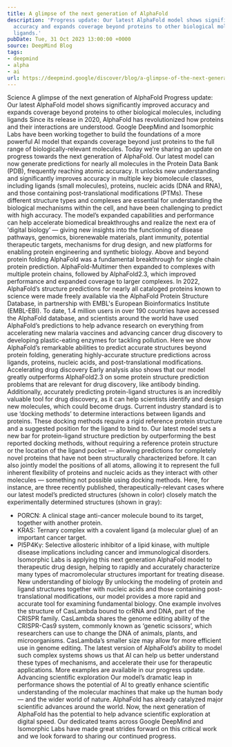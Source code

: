 ```yaml
---
title: A glimpse of the next generation of AlphaFold
description: 'Progress update: Our latest AlphaFold model shows significantly improved
  accuracy and expands coverage beyond proteins to other biological molecules, including
  ligands.'
pubDate: Tue, 31 Oct 2023 13:00:00 +0000
source: DeepMind Blog
tags:
- deepmind
- alpha
- ai
url: https://deepmind.google/discover/blog/a-glimpse-of-the-next-generation-of-alphafold/
---
```


Science
A glimpse of the next generation of AlphaFold
Progress update: Our latest AlphaFold model shows significantly improved accuracy and expands coverage beyond proteins to other biological molecules, including ligands
Since its release in 2020, AlphaFold has revolutionized how proteins and their interactions are understood. Google DeepMind and Isomorphic Labs have been working together to build the foundations of a more powerful AI model that expands coverage beyond just proteins to the full range of biologically-relevant molecules.
Today we’re sharing an update on progress towards the next generation of AlphaFold. Our latest model can now generate predictions for nearly all molecules in the Protein Data Bank (PDB), frequently reaching atomic accuracy.
It unlocks new understanding and significantly improves accuracy in multiple key biomolecule classes, including ligands (small molecules), proteins, nucleic acids (DNA and RNA), and those containing post-translational modifications (PTMs). These different structure types and complexes are essential for understanding the biological mechanisms within the cell, and have been challenging to predict with high accuracy.
The model’s expanded capabilities and performance can help accelerate biomedical breakthroughs and realize the next era of 'digital biology’ — giving new insights into the functioning of disease pathways, genomics, biorenewable materials, plant immunity, potential therapeutic targets, mechanisms for drug design, and new platforms for enabling protein engineering and synthetic biology.
Above and beyond protein folding
AlphaFold was a fundamental breakthrough for single chain protein prediction. AlphaFold-Multimer then expanded to complexes with multiple protein chains, followed by AlphaFold2.3, which improved performance and expanded coverage to larger complexes.
In 2022, AlphaFold’s structure predictions for nearly all cataloged proteins known to science were made freely available via the AlphaFold Protein Structure Database, in partnership with EMBL's European Bioinformatics Institute (EMBL-EBI).
To date, 1.4 million users in over 190 countries have accessed the AlphaFold database, and scientists around the world have used AlphaFold’s predictions to help advance research on everything from accelerating new malaria vaccines and advancing cancer drug discovery to developing plastic-eating enzymes for tackling pollution.
Here we show AlphaFold’s remarkable abilities to predict accurate structures beyond protein folding, generating highly-accurate structure predictions across ligands, proteins, nucleic acids, and post-translational modifications.
Accelerating drug discovery
Early analysis also shows that our model greatly outperforms AlphaFold2.3 on some protein structure prediction problems that are relevant for drug discovery, like antibody binding. Additionally, accurately predicting protein-ligand structures is an incredibly valuable tool for drug discovery, as it can help scientists identify and design new molecules, which could become drugs.
Current industry standard is to use ‘docking methods’ to determine interactions between ligands and proteins. These docking methods require a rigid reference protein structure and a suggested position for the ligand to bind to.
Our latest model sets a new bar for protein-ligand structure prediction by outperforming the best reported docking methods, without requiring a reference protein structure or the location of the ligand pocket — allowing predictions for completely novel proteins that have not been structurally characterized before.
It can also jointly model the positions of all atoms, allowing it to represent the full inherent flexibility of proteins and nucleic acids as they interact with other molecules — something not possible using docking methods.
Here, for instance, are three recently published, therapeutically-relevant cases where our latest model’s predicted structures (shown in color) closely match the experimentally determined structures (shown in gray):
- PORCN: A clinical stage anti-cancer molecule bound to its target, together with another protein.
- KRAS: Ternary complex with a covalent ligand (a molecular glue) of an important cancer target.
- PI5P4Kγ: Selective allosteric inhibitor of a lipid kinase, with multiple disease implications including cancer and immunological disorders.
Isomorphic Labs is applying this next generation AlphaFold model to therapeutic drug design, helping to rapidly and accurately characterize many types of macromolecular structures important for treating disease.
New understanding of biology
By unlocking the modeling of protein and ligand structures together with nucleic acids and those containing post-translational modifications, our model provides a more rapid and accurate tool for examining fundamental biology.
One example involves the structure of CasLambda bound to crRNA and DNA, part of the CRISPR family. CasLambda shares the genome editing ability of the CRISPR-Cas9 system, commonly known as ‘genetic scissors’, which researchers can use to change the DNA of animals, plants, and microorganisms. CasLambda’s smaller size may allow for more efficient use in genome editing.
The latest version of AlphaFold’s ability to model such complex systems shows us that AI can help us better understand these types of mechanisms, and accelerate their use for therapeutic applications. More examples are available in our progress update.
Advancing scientific exploration
Our model’s dramatic leap in performance shows the potential of AI to greatly enhance scientific understanding of the molecular machines that make up the human body — and the wider world of nature.
AlphaFold has already catalyzed major scientific advances around the world. Now, the next generation of AlphaFold has the potential to help advance scientific exploration at digital speed.
Our dedicated teams across Google DeepMind and Isomorphic Labs have made great strides forward on this critical work and we look forward to sharing our continued progress.